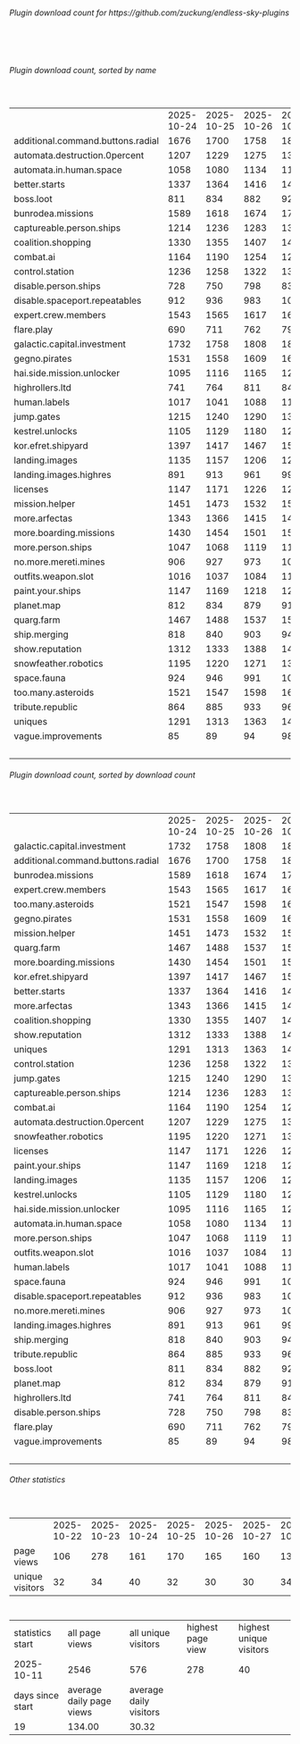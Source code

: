 <h6>Plugin download count for https://github.com/zuckung/endless-sky-plugins</h6><br>
<br>
<h6>Plugin download count, sorted by name</h6><sub><sup><br>
<table>
	<tr>
		<td></td>
		<td>2025-10-24</td>
		<td>2025-10-25</td>
		<td>2025-10-26</td>
		<td>2025-10-27</td>
		<td>2025-10-28</td>
		<td>2025-10-29</td>
		<td>2025-10-30</td>
		<td>today +</td>
	</tr>
	<tr>
		<td>additional.command.buttons.radial</td>
		<td>1676</td>
		<td>1700</td>
		<td>1758</td>
		<td>1805</td>
		<td>1850</td>
		<td>1880</td>
		<td>1904</td>
		<td>+ 24</td>
	</tr>
	<tr>
		<td>automata.destruction.0percent</td>
		<td>1207</td>
		<td>1229</td>
		<td>1275</td>
		<td>1313</td>
		<td>1342</td>
		<td>1373</td>
		<td>1393</td>
		<td>+ 20</td>
	</tr>
	<tr>
		<td>automata.in.human.space</td>
		<td>1058</td>
		<td>1080</td>
		<td>1134</td>
		<td>1167</td>
		<td>1197</td>
		<td>1225</td>
		<td>1245</td>
		<td>+ 20</td>
	</tr>
	<tr>
		<td>better.starts</td>
		<td>1337</td>
		<td>1364</td>
		<td>1416</td>
		<td>1455</td>
		<td>1488</td>
		<td>1524</td>
		<td>1550</td>
		<td>+ 26</td>
	</tr>
	<tr>
		<td>boss.loot</td>
		<td>811</td>
		<td>834</td>
		<td>882</td>
		<td>920</td>
		<td>959</td>
		<td>994</td>
		<td>1014</td>
		<td>+ 20</td>
	</tr>
	<tr>
		<td>bunrodea.missions</td>
		<td>1589</td>
		<td>1618</td>
		<td>1674</td>
		<td>1712</td>
		<td>1745</td>
		<td>1777</td>
		<td>1801</td>
		<td>+ 24</td>
	</tr>
	<tr>
		<td>captureable.person.ships</td>
		<td>1214</td>
		<td>1236</td>
		<td>1283</td>
		<td>1321</td>
		<td>1351</td>
		<td>1380</td>
		<td>1399</td>
		<td>+ 19</td>
	</tr>
	<tr>
		<td>coalition.shopping</td>
		<td>1330</td>
		<td>1355</td>
		<td>1407</td>
		<td>1447</td>
		<td>1479</td>
		<td>1509</td>
		<td>1533</td>
		<td>+ 24</td>
	</tr>
	<tr>
		<td>combat.ai</td>
		<td>1164</td>
		<td>1190</td>
		<td>1254</td>
		<td>1291</td>
		<td>1332</td>
		<td>1370</td>
		<td>1394</td>
		<td>+ 24</td>
	</tr>
	<tr>
		<td>control.station</td>
		<td>1236</td>
		<td>1258</td>
		<td>1322</td>
		<td>1355</td>
		<td>1388</td>
		<td>1421</td>
		<td>1439</td>
		<td>+ 18</td>
	</tr>
	<tr>
		<td>disable.person.ships</td>
		<td>728</td>
		<td>750</td>
		<td>798</td>
		<td>833</td>
		<td>861</td>
		<td>887</td>
		<td>907</td>
		<td>+ 20</td>
	</tr>
	<tr>
		<td>disable.spaceport.repeatables</td>
		<td>912</td>
		<td>936</td>
		<td>983</td>
		<td>1021</td>
		<td>1053</td>
		<td>1079</td>
		<td>1097</td>
		<td>+ 18</td>
	</tr>
	<tr>
		<td>expert.crew.members</td>
		<td>1543</td>
		<td>1565</td>
		<td>1617</td>
		<td>1649</td>
		<td>1684</td>
		<td>1720</td>
		<td>1745</td>
		<td>+ 25</td>
	</tr>
	<tr>
		<td>flare.play</td>
		<td>690</td>
		<td>711</td>
		<td>762</td>
		<td>799</td>
		<td>837</td>
		<td>869</td>
		<td>889</td>
		<td>+ 20</td>
	</tr>
	<tr>
		<td>galactic.capital.investment</td>
		<td>1732</td>
		<td>1758</td>
		<td>1808</td>
		<td>1843</td>
		<td>1874</td>
		<td>1908</td>
		<td>1928</td>
		<td>+ 20</td>
	</tr>
	<tr>
		<td>gegno.pirates</td>
		<td>1531</td>
		<td>1558</td>
		<td>1609</td>
		<td>1643</td>
		<td>1675</td>
		<td>1704</td>
		<td>1726</td>
		<td>+ 22</td>
	</tr>
	<tr>
		<td>hai.side.mission.unlocker</td>
		<td>1095</td>
		<td>1116</td>
		<td>1165</td>
		<td>1200</td>
		<td>1229</td>
		<td>1258</td>
		<td>1278</td>
		<td>+ 20</td>
	</tr>
	<tr>
		<td>highrollers.ltd</td>
		<td>741</td>
		<td>764</td>
		<td>811</td>
		<td>842</td>
		<td>872</td>
		<td>904</td>
		<td>924</td>
		<td>+ 20</td>
	</tr>
	<tr>
		<td>human.labels</td>
		<td>1017</td>
		<td>1041</td>
		<td>1088</td>
		<td>1120</td>
		<td>1150</td>
		<td>1183</td>
		<td>1201</td>
		<td>+ 18</td>
	</tr>
	<tr>
		<td>jump.gates</td>
		<td>1215</td>
		<td>1240</td>
		<td>1290</td>
		<td>1322</td>
		<td>1353</td>
		<td>1381</td>
		<td>1399</td>
		<td>+ 18</td>
	</tr>
	<tr>
		<td>kestrel.unlocks</td>
		<td>1105</td>
		<td>1129</td>
		<td>1180</td>
		<td>1212</td>
		<td>1240</td>
		<td>1277</td>
		<td>1296</td>
		<td>+ 19</td>
	</tr>
	<tr>
		<td>kor.efret.shipyard</td>
		<td>1397</td>
		<td>1417</td>
		<td>1467</td>
		<td>1504</td>
		<td>1537</td>
		<td>1571</td>
		<td>1591</td>
		<td>+ 20</td>
	</tr>
	<tr>
		<td>landing.images</td>
		<td>1135</td>
		<td>1157</td>
		<td>1206</td>
		<td>1239</td>
		<td>1270</td>
		<td>1304</td>
		<td>1324</td>
		<td>+ 20</td>
	</tr>
	<tr>
		<td>landing.images.highres</td>
		<td>891</td>
		<td>913</td>
		<td>961</td>
		<td>995</td>
		<td>1028</td>
		<td>1057</td>
		<td>1079</td>
		<td>+ 22</td>
	</tr>
	<tr>
		<td>licenses</td>
		<td>1147</td>
		<td>1171</td>
		<td>1226</td>
		<td>1263</td>
		<td>1298</td>
		<td>1335</td>
		<td>1357</td>
		<td>+ 22</td>
	</tr>
	<tr>
		<td>mission.helper</td>
		<td>1451</td>
		<td>1473</td>
		<td>1532</td>
		<td>1569</td>
		<td>1606</td>
		<td>1642</td>
		<td>1677</td>
		<td>+ 35</td>
	</tr>
	<tr>
		<td>more.arfectas</td>
		<td>1343</td>
		<td>1366</td>
		<td>1415</td>
		<td>1452</td>
		<td>1484</td>
		<td>1518</td>
		<td>1536</td>
		<td>+ 18</td>
	</tr>
	<tr>
		<td>more.boarding.missions</td>
		<td>1430</td>
		<td>1454</td>
		<td>1501</td>
		<td>1535</td>
		<td>1568</td>
		<td>1605</td>
		<td>1627</td>
		<td>+ 22</td>
	</tr>
	<tr>
		<td>more.person.ships</td>
		<td>1047</td>
		<td>1068</td>
		<td>1119</td>
		<td>1152</td>
		<td>1183</td>
		<td>1212</td>
		<td>1235</td>
		<td>+ 23</td>
	</tr>
	<tr>
		<td>no.more.mereti.mines</td>
		<td>906</td>
		<td>927</td>
		<td>973</td>
		<td>1005</td>
		<td>1033</td>
		<td>1061</td>
		<td>1083</td>
		<td>+ 22</td>
	</tr>
	<tr>
		<td>outfits.weapon.slot</td>
		<td>1016</td>
		<td>1037</td>
		<td>1084</td>
		<td>1116</td>
		<td>1149</td>
		<td>1184</td>
		<td>1204</td>
		<td>+ 20</td>
	</tr>
	<tr>
		<td>paint.your.ships</td>
		<td>1147</td>
		<td>1169</td>
		<td>1218</td>
		<td>1255</td>
		<td>1288</td>
		<td>1323</td>
		<td>1343</td>
		<td>+ 20</td>
	</tr>
	<tr>
		<td>planet.map</td>
		<td>812</td>
		<td>834</td>
		<td>879</td>
		<td>911</td>
		<td>941</td>
		<td>971</td>
		<td>989</td>
		<td>+ 18</td>
	</tr>
	<tr>
		<td>quarg.farm</td>
		<td>1467</td>
		<td>1488</td>
		<td>1537</td>
		<td>1572</td>
		<td>1602</td>
		<td>1635</td>
		<td>1656</td>
		<td>+ 21</td>
	</tr>
	<tr>
		<td>ship.merging</td>
		<td>818</td>
		<td>840</td>
		<td>903</td>
		<td>940</td>
		<td>982</td>
		<td>1020</td>
		<td>1045</td>
		<td>+ 25</td>
	</tr>
	<tr>
		<td>show.reputation</td>
		<td>1312</td>
		<td>1333</td>
		<td>1388</td>
		<td>1430</td>
		<td>1461</td>
		<td>1489</td>
		<td>1515</td>
		<td>+ 26</td>
	</tr>
	<tr>
		<td>snowfeather.robotics</td>
		<td>1195</td>
		<td>1220</td>
		<td>1271</td>
		<td>1306</td>
		<td>1337</td>
		<td>1368</td>
		<td>1388</td>
		<td>+ 20</td>
	</tr>
	<tr>
		<td>space.fauna</td>
		<td>924</td>
		<td>946</td>
		<td>991</td>
		<td>1023</td>
		<td>1052</td>
		<td>1081</td>
		<td>1106</td>
		<td>+ 25</td>
	</tr>
	<tr>
		<td>too.many.asteroids</td>
		<td>1521</td>
		<td>1547</td>
		<td>1598</td>
		<td>1636</td>
		<td>1672</td>
		<td>1705</td>
		<td>1728</td>
		<td>+ 23</td>
	</tr>
	<tr>
		<td>tribute.republic</td>
		<td>864</td>
		<td>885</td>
		<td>933</td>
		<td>965</td>
		<td>995</td>
		<td>1023</td>
		<td>1042</td>
		<td>+ 19</td>
	</tr>
	<tr>
		<td>uniques</td>
		<td>1291</td>
		<td>1313</td>
		<td>1363</td>
		<td>1400</td>
		<td>1429</td>
		<td>1460</td>
		<td>1480</td>
		<td>+ 20</td>
	</tr>
	<tr>
		<td>vague.improvements</td>
		<td>85</td>
		<td>89</td>
		<td>94</td>
		<td>98</td>
		<td>106</td>
		<td>109</td>
		<td>112</td>
		<td>+ 3</td>
	</tr>
	<tr>
		<td></td>
		<td></td>
		<td></td>
		<td></td>
		<td></td>
		<td></td>
		<td></td>
		<td>56179</td>
		<td>883</td>
	</tr>
</table>
</sub></sup>
<h6>Plugin download count, sorted by download count</h6><sub><sup><br>
<table>
	<tr>
		<td></td>
		<td>2025-10-24</td>
		<td>2025-10-25</td>
		<td>2025-10-26</td>
		<td>2025-10-27</td>
		<td>2025-10-28</td>
		<td>2025-10-29</td>
		<td>2025-10-30</td>
		<td>today +</td>
	</tr>
	<tr>
		<td>galactic.capital.investment</td>
		<td>1732</td>
		<td>1758</td>
		<td>1808</td>
		<td>1843</td>
		<td>1874</td>
		<td>1908</td>
		<td>1928</td>
		<td>+ 20</td>
	</tr>
	<tr>
		<td>additional.command.buttons.radial</td>
		<td>1676</td>
		<td>1700</td>
		<td>1758</td>
		<td>1805</td>
		<td>1850</td>
		<td>1880</td>
		<td>1904</td>
		<td>+ 24</td>
	</tr>
	<tr>
		<td>bunrodea.missions</td>
		<td>1589</td>
		<td>1618</td>
		<td>1674</td>
		<td>1712</td>
		<td>1745</td>
		<td>1777</td>
		<td>1801</td>
		<td>+ 24</td>
	</tr>
	<tr>
		<td>expert.crew.members</td>
		<td>1543</td>
		<td>1565</td>
		<td>1617</td>
		<td>1649</td>
		<td>1684</td>
		<td>1720</td>
		<td>1745</td>
		<td>+ 25</td>
	</tr>
	<tr>
		<td>too.many.asteroids</td>
		<td>1521</td>
		<td>1547</td>
		<td>1598</td>
		<td>1636</td>
		<td>1672</td>
		<td>1705</td>
		<td>1728</td>
		<td>+ 23</td>
	</tr>
	<tr>
		<td>gegno.pirates</td>
		<td>1531</td>
		<td>1558</td>
		<td>1609</td>
		<td>1643</td>
		<td>1675</td>
		<td>1704</td>
		<td>1726</td>
		<td>+ 22</td>
	</tr>
	<tr>
		<td>mission.helper</td>
		<td>1451</td>
		<td>1473</td>
		<td>1532</td>
		<td>1569</td>
		<td>1606</td>
		<td>1642</td>
		<td>1677</td>
		<td>+ 35</td>
	</tr>
	<tr>
		<td>quarg.farm</td>
		<td>1467</td>
		<td>1488</td>
		<td>1537</td>
		<td>1572</td>
		<td>1602</td>
		<td>1635</td>
		<td>1656</td>
		<td>+ 21</td>
	</tr>
	<tr>
		<td>more.boarding.missions</td>
		<td>1430</td>
		<td>1454</td>
		<td>1501</td>
		<td>1535</td>
		<td>1568</td>
		<td>1605</td>
		<td>1627</td>
		<td>+ 22</td>
	</tr>
	<tr>
		<td>kor.efret.shipyard</td>
		<td>1397</td>
		<td>1417</td>
		<td>1467</td>
		<td>1504</td>
		<td>1537</td>
		<td>1571</td>
		<td>1591</td>
		<td>+ 20</td>
	</tr>
	<tr>
		<td>better.starts</td>
		<td>1337</td>
		<td>1364</td>
		<td>1416</td>
		<td>1455</td>
		<td>1488</td>
		<td>1524</td>
		<td>1550</td>
		<td>+ 26</td>
	</tr>
	<tr>
		<td>more.arfectas</td>
		<td>1343</td>
		<td>1366</td>
		<td>1415</td>
		<td>1452</td>
		<td>1484</td>
		<td>1518</td>
		<td>1536</td>
		<td>+ 18</td>
	</tr>
	<tr>
		<td>coalition.shopping</td>
		<td>1330</td>
		<td>1355</td>
		<td>1407</td>
		<td>1447</td>
		<td>1479</td>
		<td>1509</td>
		<td>1533</td>
		<td>+ 24</td>
	</tr>
	<tr>
		<td>show.reputation</td>
		<td>1312</td>
		<td>1333</td>
		<td>1388</td>
		<td>1430</td>
		<td>1461</td>
		<td>1489</td>
		<td>1515</td>
		<td>+ 26</td>
	</tr>
	<tr>
		<td>uniques</td>
		<td>1291</td>
		<td>1313</td>
		<td>1363</td>
		<td>1400</td>
		<td>1429</td>
		<td>1460</td>
		<td>1480</td>
		<td>+ 20</td>
	</tr>
	<tr>
		<td>control.station</td>
		<td>1236</td>
		<td>1258</td>
		<td>1322</td>
		<td>1355</td>
		<td>1388</td>
		<td>1421</td>
		<td>1439</td>
		<td>+ 18</td>
	</tr>
	<tr>
		<td>jump.gates</td>
		<td>1215</td>
		<td>1240</td>
		<td>1290</td>
		<td>1322</td>
		<td>1353</td>
		<td>1381</td>
		<td>1399</td>
		<td>+ 18</td>
	</tr>
	<tr>
		<td>captureable.person.ships</td>
		<td>1214</td>
		<td>1236</td>
		<td>1283</td>
		<td>1321</td>
		<td>1351</td>
		<td>1380</td>
		<td>1399</td>
		<td>+ 19</td>
	</tr>
	<tr>
		<td>combat.ai</td>
		<td>1164</td>
		<td>1190</td>
		<td>1254</td>
		<td>1291</td>
		<td>1332</td>
		<td>1370</td>
		<td>1394</td>
		<td>+ 24</td>
	</tr>
	<tr>
		<td>automata.destruction.0percent</td>
		<td>1207</td>
		<td>1229</td>
		<td>1275</td>
		<td>1313</td>
		<td>1342</td>
		<td>1373</td>
		<td>1393</td>
		<td>+ 20</td>
	</tr>
	<tr>
		<td>snowfeather.robotics</td>
		<td>1195</td>
		<td>1220</td>
		<td>1271</td>
		<td>1306</td>
		<td>1337</td>
		<td>1368</td>
		<td>1388</td>
		<td>+ 20</td>
	</tr>
	<tr>
		<td>licenses</td>
		<td>1147</td>
		<td>1171</td>
		<td>1226</td>
		<td>1263</td>
		<td>1298</td>
		<td>1335</td>
		<td>1357</td>
		<td>+ 22</td>
	</tr>
	<tr>
		<td>paint.your.ships</td>
		<td>1147</td>
		<td>1169</td>
		<td>1218</td>
		<td>1255</td>
		<td>1288</td>
		<td>1323</td>
		<td>1343</td>
		<td>+ 20</td>
	</tr>
	<tr>
		<td>landing.images</td>
		<td>1135</td>
		<td>1157</td>
		<td>1206</td>
		<td>1239</td>
		<td>1270</td>
		<td>1304</td>
		<td>1324</td>
		<td>+ 20</td>
	</tr>
	<tr>
		<td>kestrel.unlocks</td>
		<td>1105</td>
		<td>1129</td>
		<td>1180</td>
		<td>1212</td>
		<td>1240</td>
		<td>1277</td>
		<td>1296</td>
		<td>+ 19</td>
	</tr>
	<tr>
		<td>hai.side.mission.unlocker</td>
		<td>1095</td>
		<td>1116</td>
		<td>1165</td>
		<td>1200</td>
		<td>1229</td>
		<td>1258</td>
		<td>1278</td>
		<td>+ 20</td>
	</tr>
	<tr>
		<td>automata.in.human.space</td>
		<td>1058</td>
		<td>1080</td>
		<td>1134</td>
		<td>1167</td>
		<td>1197</td>
		<td>1225</td>
		<td>1245</td>
		<td>+ 20</td>
	</tr>
	<tr>
		<td>more.person.ships</td>
		<td>1047</td>
		<td>1068</td>
		<td>1119</td>
		<td>1152</td>
		<td>1183</td>
		<td>1212</td>
		<td>1235</td>
		<td>+ 23</td>
	</tr>
	<tr>
		<td>outfits.weapon.slot</td>
		<td>1016</td>
		<td>1037</td>
		<td>1084</td>
		<td>1116</td>
		<td>1149</td>
		<td>1184</td>
		<td>1204</td>
		<td>+ 20</td>
	</tr>
	<tr>
		<td>human.labels</td>
		<td>1017</td>
		<td>1041</td>
		<td>1088</td>
		<td>1120</td>
		<td>1150</td>
		<td>1183</td>
		<td>1201</td>
		<td>+ 18</td>
	</tr>
	<tr>
		<td>space.fauna</td>
		<td>924</td>
		<td>946</td>
		<td>991</td>
		<td>1023</td>
		<td>1052</td>
		<td>1081</td>
		<td>1106</td>
		<td>+ 25</td>
	</tr>
	<tr>
		<td>disable.spaceport.repeatables</td>
		<td>912</td>
		<td>936</td>
		<td>983</td>
		<td>1021</td>
		<td>1053</td>
		<td>1079</td>
		<td>1097</td>
		<td>+ 18</td>
	</tr>
	<tr>
		<td>no.more.mereti.mines</td>
		<td>906</td>
		<td>927</td>
		<td>973</td>
		<td>1005</td>
		<td>1033</td>
		<td>1061</td>
		<td>1083</td>
		<td>+ 22</td>
	</tr>
	<tr>
		<td>landing.images.highres</td>
		<td>891</td>
		<td>913</td>
		<td>961</td>
		<td>995</td>
		<td>1028</td>
		<td>1057</td>
		<td>1079</td>
		<td>+ 22</td>
	</tr>
	<tr>
		<td>ship.merging</td>
		<td>818</td>
		<td>840</td>
		<td>903</td>
		<td>940</td>
		<td>982</td>
		<td>1020</td>
		<td>1045</td>
		<td>+ 25</td>
	</tr>
	<tr>
		<td>tribute.republic</td>
		<td>864</td>
		<td>885</td>
		<td>933</td>
		<td>965</td>
		<td>995</td>
		<td>1023</td>
		<td>1042</td>
		<td>+ 19</td>
	</tr>
	<tr>
		<td>boss.loot</td>
		<td>811</td>
		<td>834</td>
		<td>882</td>
		<td>920</td>
		<td>959</td>
		<td>994</td>
		<td>1014</td>
		<td>+ 20</td>
	</tr>
	<tr>
		<td>planet.map</td>
		<td>812</td>
		<td>834</td>
		<td>879</td>
		<td>911</td>
		<td>941</td>
		<td>971</td>
		<td>989</td>
		<td>+ 18</td>
	</tr>
	<tr>
		<td>highrollers.ltd</td>
		<td>741</td>
		<td>764</td>
		<td>811</td>
		<td>842</td>
		<td>872</td>
		<td>904</td>
		<td>924</td>
		<td>+ 20</td>
	</tr>
	<tr>
		<td>disable.person.ships</td>
		<td>728</td>
		<td>750</td>
		<td>798</td>
		<td>833</td>
		<td>861</td>
		<td>887</td>
		<td>907</td>
		<td>+ 20</td>
	</tr>
	<tr>
		<td>flare.play</td>
		<td>690</td>
		<td>711</td>
		<td>762</td>
		<td>799</td>
		<td>837</td>
		<td>869</td>
		<td>889</td>
		<td>+ 20</td>
	</tr>
	<tr>
		<td>vague.improvements</td>
		<td>85</td>
		<td>89</td>
		<td>94</td>
		<td>98</td>
		<td>106</td>
		<td>109</td>
		<td>112</td>
		<td>+ 3</td>
	</tr>
	<tr>
		<td></td>
		<td></td>
		<td></td>
		<td></td>
		<td></td>
		<td></td>
		<td></td>
		<td>56179</td>
		<td>883</td>
	</tr>
</table>
</sub></sup>
<h6>Other statistics</h6><sub><sup><br>
<table>
	<tr>
		<td> </td>
		<td>2025-10-22</td>
		<td>2025-10-23</td>
		<td>2025-10-24</td>
		<td>2025-10-25</td>
		<td>2025-10-26</td>
		<td>2025-10-27</td>
		<td>2025-10-28</td>
		<td>2025-10-29</td>
		<td>2025-10-30</td>
	</tr>
	<tr>
		<td>page views</td>
		<td>106</td>
		<td>278</td>
		<td>161</td>
		<td>170</td>
		<td>165</td>
		<td>160</td>
		<td>130</td>
		<td>114</td>
		<td>72</td>
	</tr>
	<tr>
		<td>unique visitors</td>
		<td>32</td>
		<td>34</td>
		<td>40</td>
		<td>32</td>
		<td>30</td>
		<td>30</td>
		<td>34</td>
		<td>33</td>
		<td>19</td>
	</tr>
</table>
<br>
<table>
	<tr>
		<td>statistics start</td>
		<td>all page views</td>
		<td>all unique visitors</td>
		<td>highest page view</td>
		<td>highest unique visitors</td>
	</tr>
	<tr>
		<td>2025-10-11</td>
		<td>2546</td>
		<td>576</td>
		<td>278</td>
		<td>40</td>
	</tr>
	<tr>
		<td>days since start</td>
		<td>average daily page views</td>
		<td>average daily visitors</td>
		<td></td>
		<td></td>
	</tr>
	<tr>
		<td>19</td>
		<td>134.00</td>
		<td>30.32</td>
		<td></td>
		<td></td>
	</tr>
</table>
</sub></sup>

